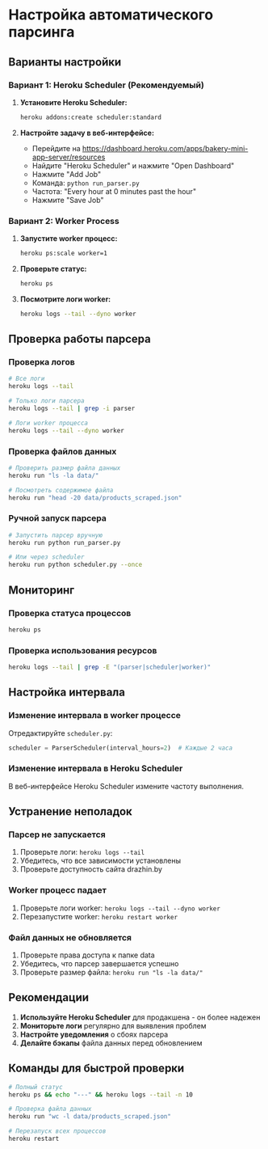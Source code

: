 # Настройка автоматического парсинга

## Варианты настройки

### Вариант 1: Heroku Scheduler (Рекомендуемый)

1. **Установите Heroku Scheduler:**
   ```bash
   heroku addons:create scheduler:standard
   ```

2. **Настройте задачу в веб-интерфейсе:**
   - Перейдите на https://dashboard.heroku.com/apps/bakery-mini-app-server/resources
   - Найдите "Heroku Scheduler" и нажмите "Open Dashboard"
   - Нажмите "Add Job"
   - Команда: `python run_parser.py`
   - Частота: "Every hour at 0 minutes past the hour"
   - Нажмите "Save Job"

### Вариант 2: Worker Process

1. **Запустите worker процесс:**
   ```bash
   heroku ps:scale worker=1
   ```

2. **Проверьте статус:**
   ```bash
   heroku ps
   ```

3. **Посмотрите логи worker:**
   ```bash
   heroku logs --tail --dyno worker
   ```

## Проверка работы парсера

### Проверка логов
```bash
# Все логи
heroku logs --tail

# Только логи парсера
heroku logs --tail | grep -i parser

# Логи worker процесса
heroku logs --tail --dyno worker
```

### Проверка файлов данных
```bash
# Проверить размер файла данных
heroku run "ls -la data/"

# Посмотреть содержимое файла
heroku run "head -20 data/products_scraped.json"
```

### Ручной запуск парсера
```bash
# Запустить парсер вручную
heroku run python run_parser.py

# Или через scheduler
heroku run python scheduler.py --once
```

## Мониторинг

### Проверка статуса процессов
```bash
heroku ps
```

### Проверка использования ресурсов
```bash
heroku logs --tail | grep -E "(parser|scheduler|worker)"
```

## Настройка интервала

### Изменение интервала в worker процессе
Отредактируйте `scheduler.py`:
```python
scheduler = ParserScheduler(interval_hours=2)  # Каждые 2 часа
```

### Изменение интервала в Heroku Scheduler
В веб-интерфейсе Heroku Scheduler измените частоту выполнения.

## Устранение неполадок

### Парсер не запускается
1. Проверьте логи: `heroku logs --tail`
2. Убедитесь, что все зависимости установлены
3. Проверьте доступность сайта drazhin.by

### Worker процесс падает
1. Проверьте логи worker: `heroku logs --tail --dyno worker`
2. Перезапустите worker: `heroku restart worker`

### Файл данных не обновляется
1. Проверьте права доступа к папке data
2. Убедитесь, что парсер завершается успешно
3. Проверьте размер файла: `heroku run "ls -la data/"`

## Рекомендации

1. **Используйте Heroku Scheduler** для продакшена - он более надежен
2. **Мониторьте логи** регулярно для выявления проблем
3. **Настройте уведомления** о сбоях парсера
4. **Делайте бэкапы** файла данных перед обновлением

## Команды для быстрой проверки

```bash
# Полный статус
heroku ps && echo "---" && heroku logs --tail -n 10

# Проверка файла данных
heroku run "wc -l data/products_scraped.json"

# Перезапуск всех процессов
heroku restart
``` 